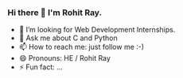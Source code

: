 ### Hi there 👋  I'm Rohit Ray.

<!--
**rohitray042/rohitray042** is a ✨ _special_ ✨ repository because its `README.md` (this file) appears on your GitHub profile.

I'm a CSE Student  ![rohit](https://user-images.githubusercontent.com/59976277/109551214-45693b80-7af6-11eb-96bd-46cc74c6fcb1.gif)


- 🔭 I’m currently working on Web Develop
- 🌱 I’m currently learning MERN Stack Development
<!--- 👯 I’m looking to collaborate on open source projects

--->
- 🤔 I’m looking for Web Development Internships.
- 💬 Ask me about C and Python
- 📫 How to reach me: just follow me :-)
- 😄 Pronouns: HE / Rohit Ray
- ⚡ Fun fact: ...
